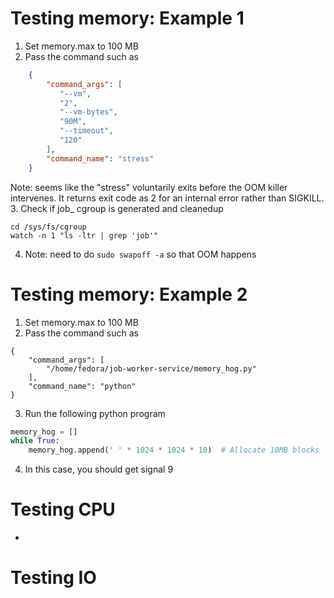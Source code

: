 # Testing memory: Example 1

1. Set memory.max to 100 MB 
2. Pass the command such as
```json
	{
		"command_args": [
		   "--vm",
		   "2",
		   "--vm-bytes",
		   "90M",
		   "--timeout",
		   "120"
		],
		"command_name": "stress"
	}
```
Note: seems like the "stress" voluntarily exits before the OOM killer intervenes. It returns exit code as 2 for an internal error rather than SIGKILL.
3.  Check if job_<uuid> cgroup is generated and cleanedup
```
cd /sys/fs/cgroup
watch -n 1 "ls -ltr | grep 'job'"
```
4. Note: need to do `sudo swapoff -a` so that OOM happens

# Testing memory: Example 2

1. Set memory.max to 100 MB 
2. Pass the command such as
```
{
    "command_args": [
        "/home/fedora/job-worker-service/memory_hog.py"
    ],
    "command_name": "python"
}
```
3. Run the following python program
```py
memory_hog = []
while True:
    memory_hog.append(' ' * 1024 * 1024 * 10)  # Allocate 10MB blocks
```
4. In this case, you should get signal 9


# Testing CPU
*

# Testing IO
